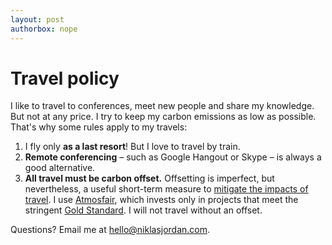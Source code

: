 ```yaml
---
layout: post
authorbox: nope
---
```


# Travel policy

I like to travel to conferences, meet new people and share my knowledge. But not at any price. I try to keep my carbon emissions as low as possible. That's why some rules apply to my travels:

1. I fly only **as a last resort**! But I love to travel by train.
2. **Remote conferencing** – such as Google Hangout or Skype – is always a good alternative.
3. **All travel must be carbon offset.** Offsetting is imperfect, but nevertheless, a useful short-term measure to [mitigate the impacts of travel](https://www.cis.upenn.edu/~bcpierce/papers/carbon-offsets.pdf). I use [Atmosfair](https://www.atmosfair.de/en/), which invests only in projects that meet the stringent [Gold Standard](https://www.goldstandard.org/our-work/what-we-do). I will not travel without an offset.

Questions? Email me at [hello@niklasjordan.com](mailto:hello@niklasjordan.com).